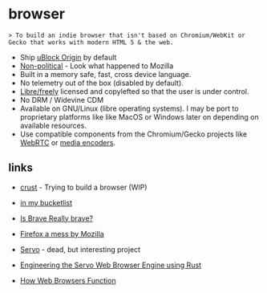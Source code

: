 # browser

``` text
> To build an indie browser that isn't based on Chromium/WebKit or Gecko that works with modern HTML 5 & the web.
```

* Ship [uBlock Origin](https://github.com/gorhill/uBlock/wiki/uBlock-Origin-works-best-on-Firefox) by default
* [Non-political](https://polarhive.ml/blog/firefox/#heres-what-mozilla-should-do) - Look what happened to Mozilla
* Built in a memory safe, fast, cross device language.
* No telemetry out of the box (disabled by default).
* [Libre/freely](https://polarhive.ml/blog/free-libre-software/) licensed and copylefted so that the user is under control.
* No DRM / Widevine CDM
* Available on GNU/Linux (libre operating systems). I may be port to proprietary platforms like like MacOS or Windows later on depending on available resources.
* Use compatible components from the Chromium/Gecko projects like [WebRTC](https://webrtc.org/) or [media encoders](https://code.videolan.org/videolan/dav1d).

## links

* [crust](https://codeberg.org/polarhive/crust) - Trying to build a browser (WIP)

* [in my bucketlist](https://polarhive.ml/bucketlist.txt)
* [Is Brave Really brave?](https://polarhive.ml/blog/brave/#all-3-browser-ecosystems-suck)
* [Firefox a mess by Mozilla](https://polarhive.ml/blog/firefox/)
* [Servo](https://servo.org/) - dead, but interesting project
* [Engineering the Servo Web Browser Engine using Rust](https://raw.githubusercontent.com/larsbergstrom/papers/master/icse16-servo-preprint.pdf)
* [How Web Browsers Function](https://redirect.invidious.io/watch?v=z0HN-fG6oT4)
